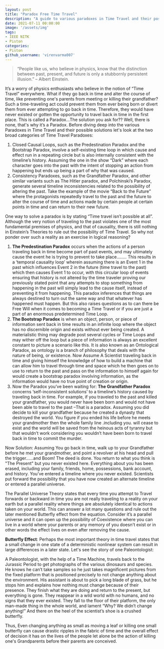 ```yaml
---
layout: post
title: "Paradox Free Time Travel"
description: "A guide to various paradoxes in Time Travel and their possible solutions"
date: 2021-07-11 00:00:00
image: '/assets/img'
tags:
- IEEE NITK
- Piston
categories:
- Piston
github_username: 'virenvarma007'
---
```


> “People like us, who believe in physics, know that the distinction between past, present, and future is only a stubbornly persistent illusion.” – Albert Einstein.

It’s a worry of physics enthusiasts who believe in the notion of “Time Travel” everywhere. What if they go back in time and alter the course of time, like preventing one's parents from meeting or killing their grandfather? Such a time-traveling act could prevent them from ever being born or divert them from ever attempting to go back in time. Therefore, they would have never existed or gotten the opportunity to travel back in time in the first place. This is called a Paradox...The solution you ask for?? Well, there is none, that's why it’s a Paradox. Before diving deep into the various Paradoxes in Time Travel and their possible solutions let's look at the two broad categories of Time Travel Paradoxes:

1. Closed Causal Loops, such as the Predestination Paradox and the Bootstrap Paradox, involve a self-existing time loop in which cause and effect run in a repeating circle but is also internally consistent with the timeline’s history. Assuming the one in the show “Dark” where each character goes into the past with the intent of stopping an action from happening but ends up being a part of why that was caused.
2. Consistency Paradoxes, such as the Grandfather Paradox, and other similar variants such as The Hitler paradox, and Polchinski’s Paradox, generate several timeline inconsistencies related to the possibility of altering the past. Take the example of the movie “Back to the Future” where the protagonists repeatedly travel to the past and the future to alter the course of time and actions made by certain people at certain points in time and can return to their new future.

One way to solve a paradox is by stating “Time travel isn’t possible at all”. Although the very notion of traveling to the past violates one of the most fundamental premises of physics, and that of causality, there is still nothing in Einstein’s Theories to rule out the possibility of Time Travel. So why not ponder over such a reality as an exercise in logical reasoning?

1. **The Predestination Paradox** occurs when the actions of a person traveling back in time become part of past events, and may ultimately cause the event he is trying to prevent to take place........ This results in a ‘temporal causality loop’ wherein assuming there is an Event 1 in the past which influences Event 2 in the future (time travel to the past) which then causes Event 1 to occur, with this circular loop of events ensuring that history is not altered by the time traveler proving our previously stated point that any attempts to stop something from happening in the past will simply lead to the cause itself, instead of preventing it from happening. This paradox inferences that things are always destined to turn out the same way and that whatever has happened must happen. But this also raises questions as to can there be Free Will when it comes to becoming a Time Travel or if you are just a part of an enormous predetermined Time Loop.
2. **The Bootstrap Paradox** is when an object, person, or piece of information sent back in time results in an infinite loop where the object has no discernible origin and exists without ever being created. A materialistic thing may degrade post several cycles or Time Loops and may wither off the loop but a piece of information is always an excellent constant to picture a scenario like this. It is also known as an Ontological Paradox, as ontology is a branch of philosophy that deals with the nature of being, or existence. Now Assume A Scientist traveling back in time and giving himself the knowledge of how to build a machine that can allow him to travel through time and space which he then goes on to use to return to the past and pass on the information to himself again for would create a bootstrap paradox involving information, as the information would have no true point of creation or origin.
3. Now the Paradox you’ve been waiting for: **The Grandfather Paradox** concerns ‘self-inconsistent solutions’ to a timeline’s history caused by traveling back in time. For example, if you traveled to the past and killed your grandfather, you would never have been born and would not have been able to travel to the past –That is a paradox. Assuming you did decide to kill your grandfather because he created a dynasty that destroyed the world. You figure if you ended his life before he meets your grandmother then the whole family line .including you. will cease to exist and the world will be saved from the heinous acts of tyranny but that wouldn’t work considering you wouldn’t have been born to travel back in time to commit the murder.

Now Solution: Assuming You go back in time, walk up to your Grandfather before he met your grandmother, and point a revolver at his head and pull the trigger......and Boom! The deed is done. You return to what you think is "The Present" but you never existed here. Everything about you has been erased, including your family, friends, home, possessions, bank account, and history. You’ve entered a timeline where you never existed. Scientists put forward the possibility that you have now created an alternate timeline or entered a parallel universe.

The Parallel Universe Theory states that every time you attempt to Travel forwards or backward in time you are not really traveling to a reality on your earth but a parallel reality where things are absolutely identical to actions taken on your world. This can answer a lot many questions and rule out the later mentioned Butterfly effect from the equation. Consider it’s a parallel universe and it can open up the possibility of Coexistence where you can live in a world where your parents or any memory of you doesn't exist or in other words the effect lives on even after removing the cause.

**Butterfly Effect**: Perhaps the most important theory in time travel states that a small change in one state of a deterministic nonlinear system can result in large differences in a later state. Let's see the story of one Paleontologist:

A Paleontologist, with the help of a Time Machine, travels back to the Jurassic Period to get photographs of the various dinosaurs and species. He knows he can’t take samples so he just takes magnificent pictures from the fixed platform that is positioned precisely to not change anything about the environment. His assistant is about to pick a long blade of grass, but he stops him and explains how nothing must change because of their presence. They finish what they are doing and return to the present, but everything is gone. They reappear in a wild world with no humans, and no signs that they ever existed. They fall to the floor of their platform, the only man-made thing in the whole world, and lament “Why? We didn’t change anything!” And there on the heel of the scientist’s shoe is a crushed butterfly.

Thus, Even changing anything as small as moving a leaf or killing one small butterfly can cause drastic ripples in the fabric of time and the overall effect of decision it has on the lives of the people let alone be the action of killing one's Grandparents before their parents are conceived.
